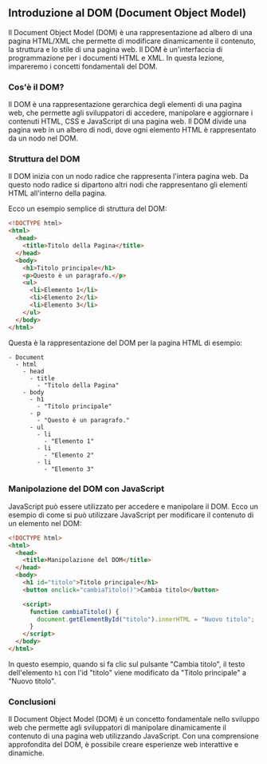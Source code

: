 ## Introduzione al DOM (Document Object Model)

Il Document Object Model (DOM) è una rappresentazione ad albero di una pagina HTML/XML che permette di modificare dinamicamente il contenuto, la struttura e lo stile di una pagina web. Il DOM è un'interfaccia di programmazione per i documenti HTML e XML. In questa lezione, impareremo i concetti fondamentali del DOM.

### Cos'è il DOM?

Il DOM è una rappresentazione gerarchica degli elementi di una pagina web, che permette agli sviluppatori di accedere, manipolare e aggiornare i contenuti HTML, CSS e JavaScript di una pagina web. Il DOM divide una pagina web in un albero di nodi, dove ogni elemento HTML è rappresentato da un nodo nel DOM.

### Struttura del DOM

Il DOM inizia con un nodo radice che rappresenta l'intera pagina web. Da questo nodo radice si dipartono altri nodi che rappresentano gli elementi HTML all'interno della pagina.

Ecco un esempio semplice di struttura del DOM:

```html
<!DOCTYPE html>
<html>
  <head>
    <title>Titolo della Pagina</title>
  </head>
  <body>
    <h1>Titolo principale</h1>
    <p>Questo è un paragrafo.</p>
    <ul>
      <li>Elemento 1</li>
      <li>Elemento 2</li>
      <li>Elemento 3</li>
    </ul>
  </body>
</html>
```

Questa è la rappresentazione del DOM per la pagina HTML di esempio:

```
- Document
  - html
    - head
      - title
        - "Titolo della Pagina"
    - body
      - h1
        - "Titolo principale"
      - p
        - "Questo è un paragrafo."
      - ul
        - li
          - "Elemento 1"
        - li
          - "Elemento 2"
        - li
          - "Elemento 3"
```

### Manipolazione del DOM con JavaScript

JavaScript può essere utilizzato per accedere e manipolare il DOM. Ecco un esempio di come si può utilizzare JavaScript per modificare il contenuto di un elemento nel DOM:

```html
<!DOCTYPE html>
<html>
  <head>
    <title>Manipolazione del DOM</title>
  </head>
  <body>
    <h1 id="titolo">Titolo principale</h1>
    <button onclick="cambiaTitolo()">Cambia titolo</button>

    <script>
      function cambiaTitolo() {
        document.getElementById("titolo").innerHTML = "Nuovo titolo";
      }
    </script>
  </body>
</html>
```

In questo esempio, quando si fa clic sul pulsante "Cambia titolo", il testo dell'elemento `h1` con l'id "titolo" viene modificato da "Titolo principale" a "Nuovo titolo".

### Conclusioni

Il Document Object Model (DOM) è un concetto fondamentale nello sviluppo web che permette agli sviluppatori di manipolare dinamicamente il contenuto di una pagina web utilizzando JavaScript. Con una comprensione approfondita del DOM, è possibile creare esperienze web interattive e dinamiche.

